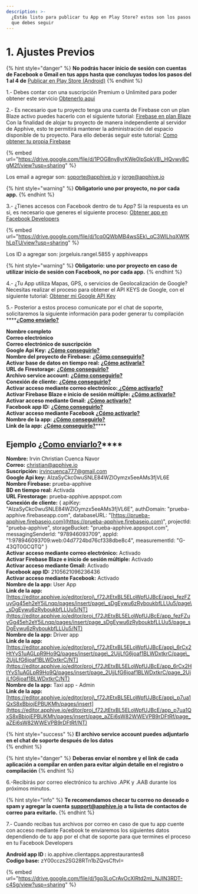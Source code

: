 ```yaml
---
description: >-
  ¿Estás listo para publicar tu App en Play Store? estos son los pasos previos
  que debes seguir
---
```


# 1. Ajustes Previos

{% hint style="danger" %}
**No podrás hacer inicio de sesión con cuentas de Facebook o Gmail en tus apps hasta que concluyas todos los pasos del 1 al 4 de** [Publicar en Play Store \(Android\)](https://app.gitbook.com/@apphive/s/apphive/~/drafts/-MEZeXEqtr3sMGulYIlG/publish/publicar-en-play-store-android)
{% endhint %}

1.- Debes contar con una suscripción Premium o Unlimited para poder obtener este servicio [Obtenerlo aqui](https://www.jotform.com/201075135847050)  
  
2.- Es necesario que tu proyecto tenga una cuenta de Firebase con un plan Blaze activo puedes hacerlo con el siguiente tutorial: [Firebase en plan Blaze](https://comunidad.apphive.io/t/importante-actualizacion-de-google-firebase-de-plan-free-a-plan-blaze/1169) Con la finalidad de alojar tu proyecto de manera independiente al servidor de Apphive, esto te permitirá mantener la administración del espacio disponible de tu proyecto. Para ello deberás seguir este tutorial: [Como obtener tu propia Firebase](https://drive.google.com/file/d/1POG8ny8yrKWe0lpSpkV8_HQvwv8CgM2f/view?usp=sharing)

{% embed url="https://drive.google.com/file/d/1POG8ny8yrKWe0lpSpkV8\_HQvwv8CgM2f/view?usp=sharing" %}

Los email a agregar son: [soporte@apphive.io](mailto:soporte@apphive.io) y [jorge@apphive.io](mailto:jorge@apphive.io)

{% hint style="warning" %}
**Obligatorio uno por proyecto, no por cada app.**
{% endhint %}

3.- ¿Tienes accesos con Facebook dentro de tu App? Si la respuesta es un si, es necesario que generes el siguiente proceso: [Obtener app en Facebook Developers](https://drive.google.com/file/d/1cq0QWbMB4wsSEk_qC3WlLhqXWfKhLpTU/view)

{% embed url="https://drive.google.com/file/d/1cq0QWbMB4wsSEk\_qC3WlLhqXWfKhLpTU/view?usp=sharing" %}

Los ID a agregar son: jorgeluis.rangel.5855 y apphiveapps 

{% hint style="warning" %}
**Obligatorio: uno por proyecto en caso de utilizar inicio de sesión con Facebook, no por cada app.**
{% endhint %}

4.- ¿Tu App utiliza Mapas, GPS, o servicios de Geolocalización de Google? Necesitas realizar el proceso para obtener el API KEYS de Google, con el siguiente tutorial: [Obtener mi Google API Key](https://comunidad.apphive.io/t/api-google-maps-no-carga-el-autocomplete-de-direcciones/33)  
  
5.- Posterior a estos proceso comunicate por el chat de soporte, solicitaremos la siguiente información para poder generar tu compilación ****[**¿Como enviarlo?**](https://drive.google.com/file/d/1K1YwB_vyDuzzGHfCxBGe9JUMsO2qyw1u/view?usp=sharing)  
  
**Nombre completo  
Correo electrónico  
Correo electrónico de suscripción  
Google Api Key:** [**¿Cómo conseguirlo?**](https://drive.google.com/file/d/1zHK8N_rBo1WHeG0mFvv_-J53ROz9Zm4-/view?usp=sharing)  
**Nombre del proyecto de Firebase:** [**¿Cómo conseguirlo?**](https://drive.google.com/file/d/1eiZx1pZyJ1FzpSOaLoHnJuS20DejkfcP/view?usp=sharing)  
**Activar base de datos en tiempo real:** [**¿Cómo activarla?**](https://drive.google.com/file/d/1oSQDimhwqn7omPs1fELwRJdMpeVyuMXb/view?usp=sharing)  
**URL de Firestorage:** [**¿Cómo conseguirlo?**](https://drive.google.com/file/d/1_Ixnuaxb2ns2vJrU5ouN0tvV53FNaiNU/view?usp=sharing)  
**Archivo service account:** [**¿Cómo conseguirlo?**](https://drive.google.com/file/d/1FQOrF0ehbrIzGaKk7QyYSlf0c1993ov3/view?usp=sharing)  
**Conexión de cliente:** [**¿Cómo conseguirlo?**](https://drive.google.com/file/d/1agKtTRYu7_LQrqJx7VGYkTgvmt3myGs8/view?usp=sharing)  
**Activar acceso mediante correo electrónico:**[ **¿Cómo activarlo?**](https://drive.google.com/file/d/1cHCwfxPWLiu07yOQPHnSPjYP_wYGEwxo/view?usp=sharing)  
**Activar Firebase Blaze e inicio de sesión múltiple:** [**¿Cómo activarlo?**](https://drive.google.com/file/d/1xdFArf8cTDtxAfu6EneYlwUtPpip3XHz/view?usp=sharing)  
**Activar acceso mediante Gmail:** [**¿Cómo activarlo?**](https://drive.google.com/file/d/1nvEkANRGAsbPavtZ9Vm4UGWMi06NKNtZ/view?usp=sharing)  
**Facebook app ID:** [**¿Cómo conseguirlo?**](https://drive.google.com/file/d/1qRUlv-Zk9zwerIqTocK-kBJbpDlH7vKM/view?usp=sharing)  
**Activar acceso mediante Facebook** [**¿Cómo activarlo?**](https://drive.google.com/file/d/1Fvy2wC1_4bXPc6DXDE4_9EzJB5LWuJ0G/view?usp=sharing)  
**Nombre de la app:** [**¿Cómo conseguirlo?**](https://drive.google.com/file/d/1ONQfKG8AZtcKbtxfaOKGPHh8s3d0fWHk/view?usp=sharing)  
**Link de la app:** [**¿Cómo conseguirlo?**](https://drive.google.com/file/d/1rzvxbmmEln_nwqZJyPVnOQYQ-GGmQcJc/view?usp=sharing)\*\*\*\*

## **Ejemplo** [**¿Como enviarlo?**](https://drive.google.com/file/d/1K1YwB_vyDuzzGHfCxBGe9JUMsO2qyw1u/view?usp=sharing)\*\*\*\*

  
**Nombre:** Irvin Christian Cuenca Navor   
**Correo:** christian@apphive.io   
**Suscripción:** irvincuenca777@gmail.com   
**Google Api key:** AIzaSyCkc0wuSNLE84WZlOymzx5eeAMs3fjVL6E  
**Nombre Firebase:** prueba-apphive  
**BD en tiempo real:** Activada  
**URL Firestorage:** prueba-apphive.appspot.com  
**Conexión de cliente:** { apiKey: "AIzaSyCkc0wuSNLE84WZlOymzx5eeAMs3fjVL6E", authDomain: "prueba-apphive.firebaseapp.com", databaseURL: "[https://prueba-apphive.firebaseio.com](https://prueba-apphive.firebaseio.com)", projectId: "prueba-apphive", storageBucket: "prueba-apphive.appspot.com", messagingSenderId: "978946093709", appId: "1:978946093709:web:04d7724bd76cf338dbe8c4", measurementId: "G-43QT0GCQTQ" }  
**Activar acceso mediante correo electrónico:** Activado  
**Activar Firebase Blaze e inicio de sesión múltiple:** Activado  
**Activar acceso mediante Gmail:** Activado  
**Facebook app ID:** 2105621096236436  
**Activar acceso mediante Facebook:** Activado  
**Nombre de la app:** User App  
**Link de la app:** [https://editor.apphive.io/editor/proj\_f72JtEtxBL5ELoWpfUJBcE/app\_fezFZuyGg45eh2eY5iLnqp/pages/insert/page\_sDgEywu6zRyboukbfLLUu5/page\_sDgEywu6zRyboukbfLLUu5/NT](https://editor.apphive.io/editor/proj_f72JtEtxBL5ELoWpfUJBcE/app_fezFZuyGg45eh2eY5iLnqp/pages/insert/page_sDgEywu6zRyboukbfLLUu5/page_sDgEywu6zRyboukbfLLUu5/NT)  
**Nombre de la app:** Driver app  
**Link de la app:** [https://editor.apphive.io/editor/proj\_f72JtEtxBL5ELoWpfUJBcE/app\_6rCx2HtYvS1uAGLpR9Ho9Q/pages/insert/page\_2UjjLfG6joaf1BLWDxtkrC/page\_2UjjLfG6joaf1BLWDxtkrC/NT](https://editor.apphive.io/editor/proj_f72JtEtxBL5ELoWpfUJBcE/app_6rCx2HtYvS1uAGLpR9Ho9Q/pages/insert/page_2UjjLfG6joaf1BLWDxtkrC/page_2UjjLfG6joaf1BLWDxtkrC/NT)   
**Nombre de la app:** Taxi app - Admin  
**Link de la app:** [https://editor.apphive.io/editor/proj\_f72JtEtxBL5ELoWpfUJBcE/app\_p7ua1QxS8xBbiojEPBUKMh/pages/insert](https://editor.apphive.io/editor/proj_f72JtEtxBL5ELoWpfUJBcE/app_p7ua1QxS8xBbiojEPBUKMh/pages/insert/page_aZEi6sW82WWEVPB9rDFtRf/page_aZEi6sW82WWEVPB9rDFtRf/NT)

{% hint style="success" %}
**El archivo service account puedes adjuntarlo en el chat de soporte después de los datos**  
{% endhint %}

{% hint style="danger" %}
**Deberas enviar el nombre y el link de cada aplicación a compilar en orden para evitar algún detalle en el registro o compilación** 
{% endhint %}

  
6.-Recibirás por correo electrónico tu archivo .APK y .AAB durante los próximos minutos.

{% hint style="info" %}
**Te recomendamos checar tu correo no deseado o spam y agregar la cuenta** [**support@apphive.io**](mailto:support@apphive.io) **a tu lista de contactos de correo para evitarlo.**
{% endhint %}

7.-  Cuando recibas tus archivos por correo en caso de que tu app cuente con acceso mediante Facebook te enviaremos los siguientes datos dependiendo de tu app por el chat de soporte para que termines el proceso en tu Facebook Developers

**Android app ID :** io.apphive.clientapps.apprestaurantes8  
 **Codigo base:** zY00cczs2SG28RTn1bZQvsCftvI= 

{% embed url="https://drive.google.com/file/d/1gq3LoCrAvOcXlRtd2m\_NJIN3RDT-c4Sg/view?usp=sharing" %}

